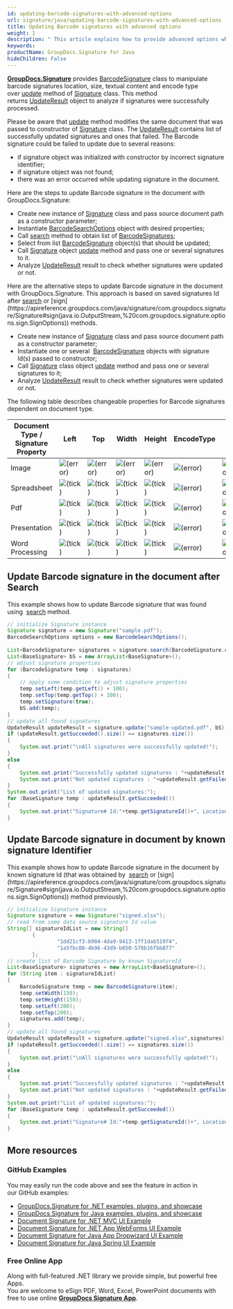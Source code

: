 ```yaml
---
id: updating-barcode-signatures-with-advanced-options
url: signature/java/updating-barcode-signatures-with-advanced-options
title: Updating Barcode signatures with advanced options
weight: 1
description: " This article explains how to provide advanced options when updating Barcode electronic signatures with GroupDocs.Signature API."
keywords: 
productName: GroupDocs.Signature for Java
hideChildren: False
---
```

[**GroupDocs.Signature**](https://products.groupdocs.com/signature/java) provides [BarcodeSignature](https://apireference.groupdocs.com/java/signature/com.groupdocs.signature.domain.signatures/BarcodeSignature) class to manipulate barcode signatures location, size, textual content and encode type over [update](https://apireference.groupdocs.com/java/signature/com.groupdocs.signature/Signature#update(java.io.OutputStream,%20com.groupdocs.signature.domain.signatures.BaseSignature)) method of [Signature](https://apireference.groupdocs.com/java/signature/com.groupdocs.signature/Signature) class. This method returns [UpdateResult](https://apireference.groupdocs.com/java/signature/com.groupdocs.signature.domain/UpdateResult) object to analyze if signatures were successfully processed.

Please be aware that [update](https://apireference.groupdocs.com/java/signature/com.groupdocs.signature/Signature#update(java.io.OutputStream,%20com.groupdocs.signature.domain.signatures.BaseSignature)) method modifies the same document that was passed to constructor of [Signature](https://apireference.groupdocs.com/java/signature/com.groupdocs.signature/Signature) class. The [UpdateResult](https://apireference.groupdocs.com/java/signature/com.groupdocs.signature.domain/UpdateResult) contains list of successfully updated signatures and ones that failed. The Barcode signature could be failed to update due to several reasons:

*   if signature object was initialized with constructor by incorrect signature identifier;
*   if signature object was not found;
*   there was an error occurred while updating signature in the document.

Here are the steps to update Barcode signature in the document with GroupDocs.Signature:

*   Create new instance of [Signature](https://apireference.groupdocs.com/java/signature/com.groupdocs.signature/Signature) class and pass source document path as a constructor parameter;    
*   Instantiate [BarcodeSearchOptions](https://apireference.groupdocs.com/java/signature/com.groupdocs.signature.options.search/BarcodeSearchOptions) object with desired properties;    
*   Call [search](https://apireference.groupdocs.com/java/signature/com.groupdocs.signature/Signature#search(java.lang.Class,%20com.groupdocs.signature.options.search.SearchOptions)) method to obtain list of [BarcodeSignatures](https://apireference.groupdocs.com/signature/java/com.groupdocs.signature.domain.signatures/BarcodeSignature);
*   Select from list [BarcodeSignature](https://apireference.groupdocs.com/java/signature/com.groupdocs.signature.domain.signatures/BarcodeSignature) object(s) that should be updated;  
*   Call [Signature](https://apireference.groupdocs.com/java/signature/com.groupdocs.signature/Signature) object [update](https://apireference.groupdocs.com/java/signature/com.groupdocs.signature/Signature#update(java.io.OutputStream,%20com.groupdocs.signature.domain.signatures.BaseSignature)) method and pass one or several signatures to it.
*   Analyze [UpdateResult](https://apireference.groupdocs.com/java/signature/com.groupdocs.signature.domain/UpdateResult) result to check whether signatures were updated or not.

Here are the alternative steps to update Barcode signature in the document with GroupDocs.Signature. This approach is based on saved signatures Id after [search](https://apireference.groupdocs.com/java/signature/com.groupdocs.signature/Signature#search(java.lang.Class,%20com.groupdocs.signature.options.search.SearchOptions)) or [sign](https://apireference.groupdocs.com/java/signature/com.groupdocs.signature/Signature#sign(java.io.OutputStream,%20com.groupdocs.signature.options.sign.SignOptions)) methods.

*   Create new instance of [Signature](https://apireference.groupdocs.com/java/signature/com.groupdocs.signature/Signature) class and pass source document path as a constructor parameter;
*   Instantiate one or several  [BarcodeSignature](https://apireference.groupdocs.com/java/signature/com.groupdocs.signature.domain.signatures/BarcodeSignature) objects with signature Id(s) passed to constructor;      
*   Call [Signature](https://apireference.groupdocs.com/java/signature/com.groupdocs.signature/Signature) class object [update](https://apireference.groupdocs.com/java/signature/com.groupdocs.signature/Signature#update(java.io.OutputStream,%20com.groupdocs.signature.domain.signatures.BaseSignature)) method and pass one or several signatures to it;    
*   Analyze [UpdateResult](https://apireference.groupdocs.com/java/signature/com.groupdocs.signature.domain/UpdateResult) result to check whether signatures were updated or not. 

The following table describes changeable properties for Barcode signatures dependent on document type.

| Document Type / Signature Property | Left | Top | Width | Height | EncodeType | Text | IsSignature |
| --- | --- | --- | --- | --- | --- | --- | --- |
| Image | ![(error)](signature/java/images/error.png) | ![(error)](signature/java/images/error.png) | ![(error)](signature/java/images/error.png) | ![(error)](signature/java/images/error.png) | ![(error)](signature/java/images/error.png) | ![(error)](signature/java/images/error.png) | ![(error)](signature/java/images/error.png) |
| Spreadsheet | ![(tick)](signature/java/images/check.png) | ![(tick)](signature/java/images/check.png) | ![(tick)](signature/java/images/check.png) | ![(tick)](signature/java/images/check.png) | ![(error)](signature/java/images/error.png) | ![(error)](signature/java/images/error.png) | ![(tick)](signature/java/images/check.png) |
| Pdf | ![(tick)](signature/java/images/check.png) | ![(tick)](signature/java/images/check.png) | ![(tick)](signature/java/images/check.png) | ![(tick)](signature/java/images/check.png) | ![(error)](signature/java/images/error.png) | ![(error)](signature/java/images/error.png) | ![(tick)](signature/java/images/check.png) |
| Presentation | ![(tick)](signature/java/images/check.png) | ![(tick)](signature/java/images/check.png) | ![(tick)](signature/java/images/check.png) | ![(tick)](signature/java/images/check.png) | ![(error)](signature/java/images/error.png) | ![(error)](signature/java/images/error.png) | ![(tick)](signature/java/images/check.png) |
| Word Processing | ![(tick)](signature/java/images/check.png) | ![(tick)](signature/java/images/check.png) | ![(tick)](signature/java/images/check.png) | ![(tick)](signature/java/images/check.png) | ![(error)](signature/java/images/error.png) | ![(error)](signature/java/images/error.png) | ![(tick)](signature/java/images/check.png) |

## Update Barcode signature in the document after Search

This example shows how to update Barcode signature that was found using  [search](https://apireference.groupdocs.com/java/signature/com.groupdocs.signature/Signature#search(java.lang.Class,%20com.groupdocs.signature.options.search.SearchOptions)) method.

```java
// initialize Signature instance
Signature signature = new Signature("sample.pdf");
BarcodeSearchOptions options = new BarcodeSearchOptions();
 
List<BarcodeSignature> signatures = signature.search(BarcodeSignature.class, options);
List<BaseSignature> bS = new ArrayList<BaseSignature>();
// adjust signature properties
for (BarcodeSignature temp : signatures)
{
    // apply some condition to adjust signature properties
    temp.setLeft(temp.getLeft() + 100);
    temp.setTop(temp.getTop() + 100);
    temp.setSignature(true);
    bS.add(temp);
}
// update all found signatures
UpdateResult updateResult = signature.update("sample-updated.pdf", bS);
if (updateResult.getSucceeded().size() == signatures.size())
{
    System.out.print("\nAll signatures were successfully updated!");
}
else
{
    System.out.print("Successfully updated signatures : "+updateResult.getSucceeded().size());
    System.out.print("Not updated signatures : "+updateResult.getFailed().size());
}
System.out.print("List of updated signatures:");
for (BaseSignature temp : updateResult.getSucceeded())
{
    System.out.print("Signature# Id:"+temp.getSignatureId()+", Location: "+temp.getLeft()+"x"+temp.getTop()+". Size: "+temp.getWidth()+"x"+temp.getHeight());
}
```

## Update Barcode signature in document by known signature Identifier

This example shows how to update Barcode signature in the document by known signature Id (that was obtained by  [search](https://apireference.groupdocs.com/java/signature/com.groupdocs.signature/Signature#search(java.lang.Class,%20com.groupdocs.signature.options.search.SearchOptions)) or [sign](https://apireference.groupdocs.com/java/signature/com.groupdocs.signature/Signature#sign(java.io.OutputStream,%20com.groupdocs.signature.options.sign.SignOptions)) method previously).

```java
// initialize Signature instance
Signature signature = new Signature("signed.xlsx");           
// read from some data source signature Id value
String[] signatureIdList = new String[]
        {
                "1dd21cf3-b904-4da9-9413-1ff1dab51974",
                "1a5fbc08-4b96-43d9-b650-578b16fbb877"
        };
// create list of Barcode Signature by known SignatureId
List<BaseSignature> signatures = new ArrayList<BaseSignature>();
for (String item : signatureIdList)
{
    BarcodeSignature temp = new BarcodeSignature(item);
    temp.setWidth(150);
    temp.setHeight(150);
    temp.setLeft(200);
    temp.setTop(200);
    signatures.add(temp);
}
// update all found signatures
UpdateResult updateResult = signature.update("signed.xlsx",signatures);
if (updateResult.getSucceeded().size() == signatures.size())
{
    System.out.print("\nAll signatures were successfully updated!");
}
else
{
    System.out.print("Successfully updated signatures : "+updateResult.getSucceeded().size());
    System.out.print("Not updated signatures : "+updateResult.getFailed().size());
}
System.out.print("List of updated signatures:");
for (BaseSignature temp : updateResult.getSucceeded())
{
    System.out.print("Signature# Id:"+temp.getSignatureId()+", Location: "+temp.getLeft()+"x"+temp.getTop()+". Size: "+temp.getWidth()+"x"+temp.getHeight());
}
```

## More resources

### GitHub Examples 

You may easily run the code above and see the feature in action in our GitHub examples:

*   [GroupDocs.Signature for .NET examples, plugins, and showcase](https://github.com/groupdocs-signature/GroupDocs.Signature-for-.NET)    
*   [GroupDocs.Signature for Java examples, plugins, and showcase](https://github.com/groupdocs-signature/GroupDocs.Signature-for-Java)    
*   [Document Signature for .NET MVC UI Example](https://github.com/groupdocs-signature/GroupDocs.Signature-for-.NET-MVC)    
*   [Document Signature for .NET App WebForms UI Example](https://github.com/groupdocs-signature/GroupDocs.Signature-for-.NET-WebForms)    
*   [Document Signature for Java App Dropwizard UI Example](https://github.com/groupdocs-signature/GroupDocs.Signature-for-Java-Dropwizard)   
*   [Document Signature for Java Spring UI Example](https://github.com/groupdocs-signature/GroupDocs.Signature-for-Java-Spring)
    

### Free Online App 

Along with full-featured .NET library we provide simple, but powerful free Apps.  
You are welcome to eSign PDF, Word, Excel, PowerPoint documents with free to use online **[GroupDocs Signature App](https://products.groupdocs.app/signature)**.
